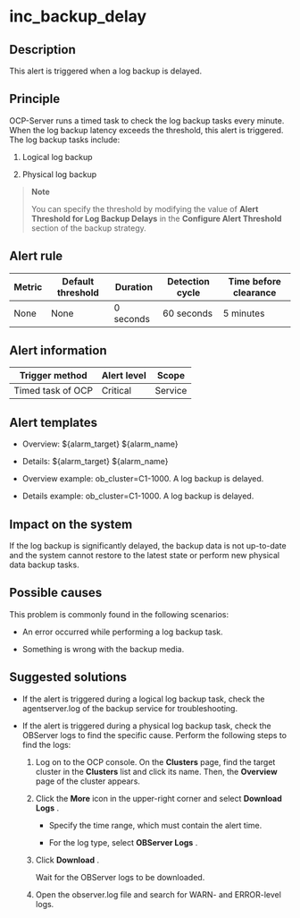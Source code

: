inc_backup_delay 
=====================================



**Description** 
------------------------------------

This alert is triggered when a log backup is delayed.

Principle 
------------------------------

OCP-Server runs a timed task to check the log backup tasks every minute. When the log backup latency exceeds the threshold, this alert is triggered. The log backup tasks include:

1. Logical log backup

   

2. Physical log backup

   



> **Note**
>
> You can specify the threshold by modifying the value of **Alert Threshold for Log Backup Delays** in the **Configure Alert Threshold** section of the backup strategy.

**Alert rule** 
-----------------------------------



| Metric | Default threshold | Duration  | Detection cycle | Time before clearance |
|--------|-------------------|-----------|-----------------|-----------------------|
| None   | None              | 0 seconds | 60 seconds      | 5 minutes             |



**Alert information** 
------------------------------------------



|  Trigger method   | Alert level |  Scope  |
|-------------------|-------------|---------|
| Timed task of OCP | Critical    | Service |



**Alert templates** 
----------------------------------------

* Overview: \${alarm_target} ${alarm_name}

  

* Details: \${alarm_target} ${alarm_name}

  

* Overview example: ob_cluster=C1-1000. A log backup is delayed.

  

* Details example: ob_cluster=C1-1000. A log backup is delayed.

  




**Impact on the system** 
---------------------------------------------

If the log backup is significantly delayed, the backup data is not up-to-date and the system cannot restore to the latest state or perform new physical data backup tasks.

**Possible causes** 
----------------------------------------

This problem is commonly found in the following scenarios:

* An error occurred while performing a log backup task.

  

* Something is wrong with the backup media.

  




**Suggested solutions** 
--------------------------------------------

* If the alert is triggered during a logical log backup task, check the agentserver.log of the backup service for troubleshooting.

  

* If the alert is triggered during a physical log backup task, check the OBServer logs to find the specific cause. Perform the following steps to find the logs: 

  1. Log on to the OCP console. On the **Clusters** page, find the target cluster in the **Clusters** list and click its name. Then, the **Overview** page of the cluster appears.

     
  
  2. Click the **More** icon in the upper-right corner and select **Download Logs** . 

     * Specify the time range, which must contain the alert time.

       
     
     * For the log type, select **OBServer Logs** .

       
     

     
  
  3. Click **Download** . 

     Wait for the OBServer logs to be downloaded.
     
  
  4. Open the observer.log file and search for WARN- and ERROR-level logs.

     
  

  



